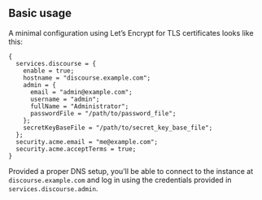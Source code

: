 ## Basic usage

A minimal configuration using Let’s Encrypt for TLS certificates looks like this:

```programlisting
{
  services.discourse = {
    enable = true;
    hostname = "discourse.example.com";
    admin = {
      email = "admin@example.com";
      username = "admin";
      fullName = "Administrator";
      passwordFile = "/path/to/password_file";
    };
    secretKeyBaseFile = "/path/to/secret_key_base_file";
  };
  security.acme.email = "me@example.com";
  security.acme.acceptTerms = true;
}
```

Provided a proper DNS setup, you’ll be able to connect to the instance at `discourse.example.com` and log in using the credentials provided in `services.discourse.admin`.
